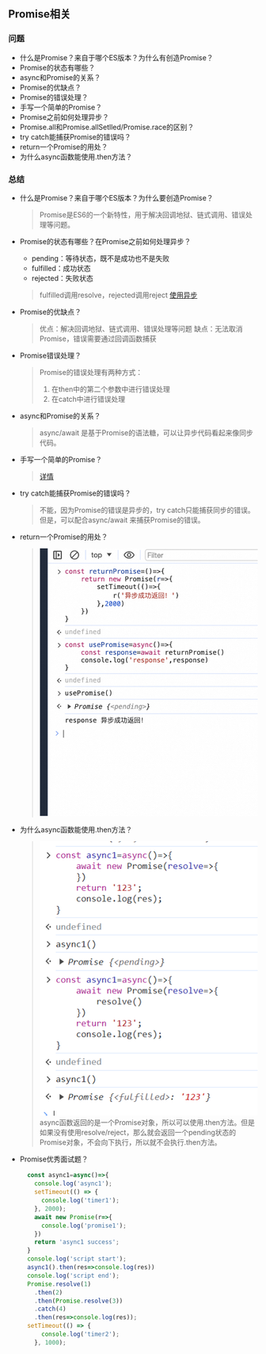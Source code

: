 ## Promise相关

### 问题
- 什么是Promise？来自于哪个ES版本？为什么有创造Promise？
- Promise的状态有哪些？
- async和Promise的关系？
- Promise的优缺点？
- Promise的错误处理？
- 手写一个简单的Promise？
- Promise之前如何处理异步？
- Promise.all和Promise.allSetlled/Promise.race的区别？
- try catch能捕获Promise的错误吗？
- return一个Promise的用处？
- 为什么async函数能使用.then方法？

### 总结
- 什么是Promise？来自于哪个ES版本？为什么要创造Promise？
  > Promise是ES6的一个新特性，用于解决回调地狱、链式调用、错误处理等问题。

- Promise的状态有哪些？在Promise之前如何处理异步？
  - pending：等待状态，既不是成功也不是失败
  - fulfilled：成功状态
  - rejected：失败状态

  > fulfilled调用resolve，rejected调用reject
  > [使用异步](./[⭐⭐⭐⭐⭐]-异步.md#使用异步)

- Promise的优缺点？
  > 优点：解决回调地狱、链式调用、错误处理等问题
  > 缺点：无法取消Promise，错误需要通过回调函数捕获

- Promise错误处理？
  > Promise的错误处理有两种方式：
  > 1. 在then中的第二个参数中进行错误处理
  > 2. 在catch中进行错误处理

- async和Promise的关系？
  >  async/await 是基于Promise的语法糖，可以让异步代码看起来像同步代码。

- 手写一个简单的Promise？
  > [详情](./[⭐⭐⭐⭐⭐]-异步.md#内置对象相关)

- try catch能捕获Promise的错误吗？
  > 不能，因为Promise的错误是异步的，try catch只能捕获同步的错误。
  > 但是，可以配合async/await 来捕获Promise的错误。

- return一个Promise的用处？
  > ![图 0](../images/ed4cf6cb5b623f69c415251f0e0b59bcfc7424fb787be6e88dfe1819abadc855.png)  

- 为什么async函数能使用.then方法？
  > ![图 1](../images/a77df07e14ae1b016ada3dbd1ae9b3df0ac31b94210186b33bbcc40df1963b84.png)  
  > async函数返回的是一个Promise对象，所以可以使用.then方法。但是如果没有使用resolve/reject，那么就会返回一个pending状态的Promise对象，不会向下执行，所以就不会执行.then方法。


- Promise优秀面试题？
  ```js
    const async1=async()=>{
      console.log('async1');
      setTimeout(() => {
        console.log('timer1');
      }, 2000);
      await new Promise(r=>{
        console.log('promise1');
      })
      return 'async1 success';
    }
    console.log('script start');
    async1().then(res=>console.log(res))
    console.log('script end');
    Promise.resolve(1)
      .then(2)
      .then(Promise.resolve(3))
      .catch(4)
      .then(res=>console.log(res));
    setTimeout(() => {
        console.log('timer2');
      }, 1000);
  ```